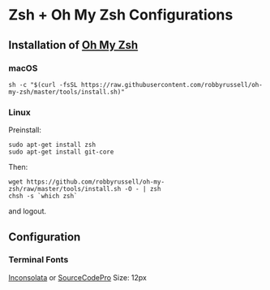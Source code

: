 # Zsh + Oh My Zsh Configurations

## Installation of [Oh My Zsh](https://ohmyz.sh)
### macOS
```shell
sh -c "$(curl -fsSL https://raw.githubusercontent.com/robbyrussell/oh-my-zsh/master/tools/install.sh)"

```
### Linux
Preinstall:
```shell
sudo apt-get install zsh
sudo apt-get install git-core
```

Then:
```shell
wget https://github.com/robbyrussell/oh-my-zsh/raw/master/tools/install.sh -O - | zsh
chsh -s `which zsh`
```
and logout.


## Configuration
### Terminal Fonts
[Inconsolata](https://github.com/powerline/fonts/tree/master/Inconsolata) or [SourceCodePro](https://github.com/powerline/fonts/tree/master/SourceCodePro)
Size: 12px

